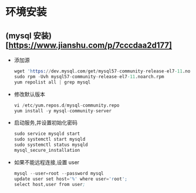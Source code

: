 # 环境安装
## (mysql 安装)[https://www.jianshu.com/p/7cccdaa2d177]
- 添加源 
    ``` s
    wget 'https://dev.mysql.com/get/mysql57-community-release-el7-11.noarch.rpm'
    sudo rpm -Uvh mysql57-community-release-el7-11.noarch.rpm
    yum repolist all | grep mysql
    ```
- 修改默认版本
    ``` s
    vi /etc/yum.repos.d/mysql-community.repo
    yum install -y mysql-community-server
    ```
- 启动服务,并设置初始化密码
    ``` s
    sudo service mysqld start 
    sudo systemctl start mysqld
    sudo systemctl status mysqld
    mysql_secure_installation
    ```
- 如果不能远程连接,设置 user
    ``` s
    mysql --user=root --password mysql
    update user set host='%' where user='root';
    select host,user from user;
    ```
